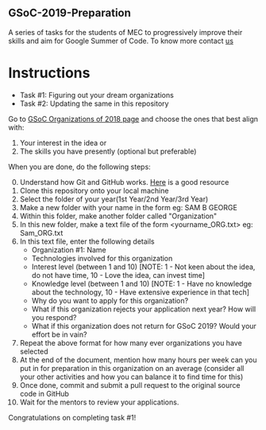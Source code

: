 ## GSoC-2019-Preparation
A series of tasks for the students of MEC to progressively improve their skills and aim for Google Summer of Code. To know more contact [us](t.me/Johnover_Board)

# Instructions
- Task #1: Figuring out your dream organizations
- Task #2: Updating the same in this repository

Go to [GSoC Organizations of 2018 page](https://summerofcode.withgoogle.com/archive/2018/organizations/) and choose the ones that best align with:
1. Your interest in the idea or
2. The skills you have presently (optional but preferable)

When you are done, do the following steps:

0. Understand how Git and GitHub works. [Here](https://www.youtube.com/playlist?list=PLRqwX-V7Uu6ZF9C0YMKuns9sLDzK6zoiV) is a good resource
1. Clone this repository onto your local machine
2. Select the folder of your year(1st Year/2nd Year/3rd Year)
3. Make a new folder with your name in the form <YOUR FULL NAME> eg: SAM B GEORGE
4. Within this folder, make another folder called "Organization"
5. In this new folder, make a text file of the form <yourname_ORG.txt> eg: Sam_ORG.txt
6. In this text file, enter the following details
    - Organization #1: Name
    - Technologies involved for this organization
    - Interest level (between 1 and 10) [NOTE: 1 - Not keen about the idea, do not have time, 10 - Love the idea, can invest time]
    - Knowledge level (between 1 and 10) [NOTE: 1 - Have no knowledge about the technology, 10 - Have extensive experience in that tech]
    - Why do you want to apply for this organization?
    - What if this organization rejects your application next year? How will you respond?
    - What if this organization does not return for GSoC 2019? Would your effort be in vain?
7. Repeat the above format for how many ever organizations you have selected
8. At the end of the document, mention how many hours per week can you put in for preparation in this organization on an average (consider all your other activities and how you can balance it to find time for this)
9. Once done, commit and submit a pull request to the original source code in GitHub
10. Wait for the mentors to review your applications.
  
  Congratulations on completing task #1!
  
